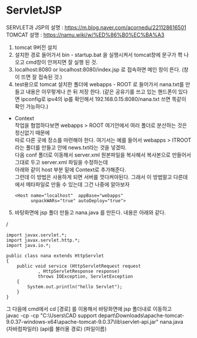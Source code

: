 # ServletJSP
SERVLET과 JSP의 설명 : https://m.blog.naver.com/acornedu/221128616501
TOMCAT 설명 : https://namu.wiki/w/%ED%86%B0%EC%BA%A3

1. tomcat 9버전 설치  
2. 설치한 경로 들어가서 bin - startup.bat 을 실행시켜서 tomcat창에 문구가 쫙 나오고 cmd창이 안꺼지면 잘 실행 된 것.  
3. localhost:8080 or localhost:8080/index.jsp 로 접속하면 메인 창이 뜬다. (창이 뜨면 잘 접속된 것.)  
4. test용으로 tomcat 설치한 폴더에 webapps - ROOT 로 들어가서 nana.txt를 만들고 내용은 아무렇게나 쓴 뒤 저장 한다. 
(같은 공유기를 쓰고 있는 핸드폰이 있다면 ipconfig로 ipv4의 ip를 확인해서 192.168.0.15:8080/nana.txt 쓰면 똑같이 확인 가능하다.)  

* Context  
작업을 협엽하다보면 webapps > ROOT 여기안에서 여러 폴더로 분산하는 것은 정신없기 때문에  
따로 다른 곳에 장소를 마련해야 한다. 여기서는 예를 들어서 webapps > ITROOT 라는 폴더를 만들고 안에 news.txt라는 것을 넣겠따.  
다음 conf 폴더로 이동해서 server.xml 원본파일을 복사해서 복사본으로 만들어서 그대로 두고 server.xml 파일을 수정하는데  
아래와 같이 host 부분 밑에 Context로 추가해준다.  
그런데 이 방법은 사용하게 되면 서버를 껏다켜야된다. 그래서 이 방법말고 다른데에서 메타파일로 만들 수 있는데 그건 나중에 알아보자  

      <Host name="localhost"  appBase="webapps"
            unpackWARs="true" autoDeploy="true">
	<Context path="it" 
	docBase="C:\Users\CAD support depart\Downloads\apache-	tomcat-9.0.37-windows-x64\apache-tomcat-9.0.37\webapps	\ITWEB" 
	privileged="true"/> 

5. 바탕화면에 jsp 폴더 만들고 nana.java 를 만든다. 내용은 아래와 같다.  

/

	import javax.servlet.*;
	import javax.servlet.http.*;
	import java.io.*;
	
	public class nana extends HttpServlet
	{
		public void service (HttpServletRequest request
				, HttpServletResponse response)
				throws IOException, ServletException
		{
			System.out.println("hello Servlet");
		}
	}
	

그 다음에 cmd에서 cd [경로] 를 이용해서 바탕화면에 jsp 폴더내로 이동하고  
     javac       -cp   -cp "C:\Users\CAD support depart\Downloads\apache-tomcat-9.0.37-windows-x64\apache-tomcat-9.0.37\lib\servlet-api.jar" nana.java  
(자바컴파일러)  (api를 불러올 경로)                                          								    (파일이름)
